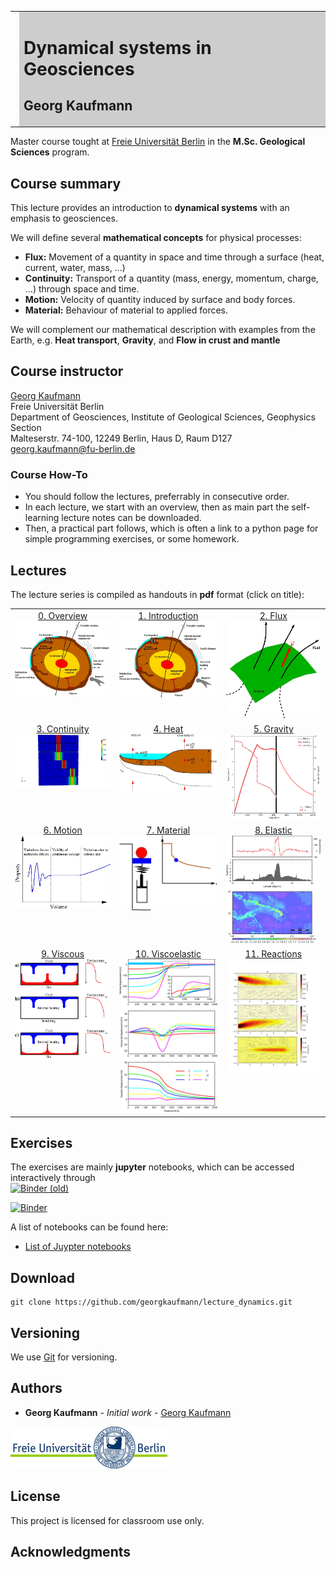 <meta http-equiv="Content-Type" content="text/html; charset=utf-8"/>
<table>
<tr><td><img style="height: 150px;" src="images/Forces_gk.jpg"></td>
<td bgcolor="#CDCDCD" style="width:600px">
<h1>Dynamical systems in Geosciences</h1>
<h2>Georg Kaufmann</h2>
</td>
</tr>
</table>

Master course tought at [Freie Universität Berlin](http://fu-berlin.de) in the 
**M.Sc. Geological Sciences** program.

## Course summary

This lecture provides an introduction to **dynamical systems** with an emphasis to geosciences. 

We will define several  **mathematical concepts** for physical processes:

- **Flux:**
Movement of a quantity in space and time through a surface (heat, current, water, mass, ...)
- **Continuity:**
Transport of a quantity (mass, energy, momentum, charge, ...) through space and time.
- **Motion:**
Velocity of quantity induced by surface and body forces.
- **Material:**
Behaviour of material to applied forces.

We will complement our mathematical description with examples from the Earth, e.g.
**Heat transport**, **Gravity**, and **Flow in crust and mantle**

## Course instructor

[Georg Kaufmann](http://userpage.fu-berlin.de/~geodyn)<br>
Freie Universität Berlin<br>
Department of Geosciences, Institute of Geological Sciences, Geophysics Section<br>
Malteserstr. 74-100, 12249 Berlin, Haus D, Raum D127<br>
[georg.kaufmann@fu-berlin.de](mailto:georg.kaufmann@fu-berlin.de)

### Course How-To

- You should follow the lectures, preferrably in consecutive order.
- In each lecture, we start with an overview, then as main part the self-learning lecture notes can be downloaded.
- Then, a practical part follows, which is often a link to a python page for simple programming exercises, or some homework.

## Lectures

The lecture series is compiled as handouts in **pdf** format
(click on title):

<table>
<!-- -->
<tr>
<td style="height: 30px;vertical-align:top;text-align:center">
<a href='handouts/Lecture_Dynamics_00_Overview_handout.pdf'>0. Overview</a> <br><img src='images/Forces_gk.jpg' style=width:50mm></td>
<td style="height: 30px;vertical-align:top;text-align:center">
<a href='handouts/Lecture_Dynamics_01_Introduction_handout.pdf'>1. Introduction</a> <br><img src='images/chapter/chap01.jpg' style=width:50mm></td>
<td style="height: 30px;vertical-align:top;text-align:center">
<a href='handouts/Lecture_Dynamics_02_Flux_handout.pdf'>2. Flux</a> <br><img src='images/chapter/chap02.jpg' style=width:50mm></td>
</tr>
<!-- -->
<tr>
<td style="height: 30px;vertical-align:top;text-align:center">
<a href='handouts/Lecture_Dynamics_03_Continuity_handout.pdf'>3. Continuity</a> <br><img src='images/chapter/chap03.jpg' style=width:50mm></td>
<td style="height: 30px;vertical-align:top;text-align:center">
<a href='handouts/Lecture_Dynamics_04_Heat_handout.pdf'>4. Heat</a> <br><img src='images/chapter/chap04.jpg' style=width:50mm></td>
<td style="height: 30px;vertical-align:top;text-align:center">
<a href='handouts/Lecture_Dynamics_05_Gravity_handout.pdf'>5. Gravity</a> <br><img src='images/chapter/chap05.png' style=width:50mm></td>
</tr>
<!-- -->
<tr>
<td style="height: 30px;vertical-align:top;text-align:center">
<a href='handouts/Lecture_Dynamics_06_Motion_handout.pdf'>6. Motion</a> <br><img src='images/chapter/chap06.jpg' style=width:50mm></td>
<td style="height: 30px;vertical-align:top;text-align:center">
<a href='handouts/Lecture_Dynamics_07_Material_handout.pdf'>7. Material</a> <br><img src='images/chapter/chap07.jpg' style=width:50mm></td>
<td style="height: 30px;vertical-align:top;text-align:center">
<a href='handouts/Lecture_Dynamics_08_Elastic_handout.pdf'>8. Elastic</a> <br><img src='images/chapter/chap08.jpg' style=width:50mm></td>
</tr>
<!-- -->
<tr>
<td style="height: 30px;vertical-align:top;text-align:center">
<a href='handouts/Lecture_Dynamics_09_Viscous_handout.pdf'>9. Viscous</a> <br><img src='images/chapter/chap09.jpg' style=width:50mm></td>
<td style="height: 30px;vertical-align:top;text-align:center">
<a href='handouts/Lecture_Dynamics_10_Viscoelastic_handout.pdf'>10. Viscoelastic</a> <br><img src='images/chapter/chap10.jpg' style=width:50mm></td>
<td style="height: 30px;vertical-align:top;text-align:center">
<a href='handouts/Lecture_Dynamics_11_Reactions_handout.pdf'>11. Reactions</a> <br><img src='images/chapter/chap11.png' style=width:50mm></td>
</tr>
<!-- -->
</table>

## Exercises

The exercises are mainly **jupyter** notebooks, which can be accessed interactively through<br>
[![Binder (old)](https://mybinder.org/badge_logo.svg)](https://mybinder.org/v2/gh/georgkaufmann/lecture_dynamics.git/main?filepath=index.ipynb)

[![Binder](https://mybinder.org/badge_logo.svg)](https://mybinder.org/v2/gh/georgkaufmann/jupyter/main?urlpath=git-pull?repo=https://github.com/georgkaufmann/lecture_dynamics)

A list of notebooks can be found here:

- <a href="README_Notebooks.md" target="_blank">List of Juypter notebooks</a>

## Download
```
git clone https://github.com/georgkaufmann/lecture_dynamics.git
```

## Versioning

We use [Git](https://git-scm.com/) for versioning.

## Authors

* **Georg Kaufmann** - *Initial work* - [Georg Kaufmann](http://userpage.fu-berlin.de/~geodyn)

![](images/fu-logo.jpg)


## License

This project is licensed for classroom use only.

## Acknowledgments
